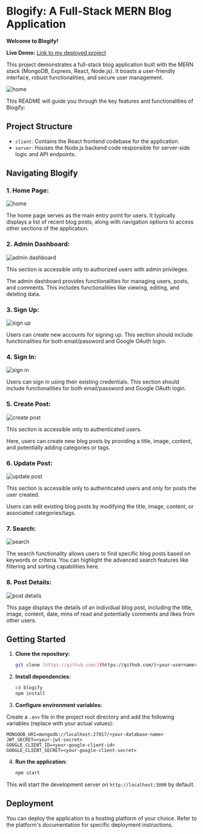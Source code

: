 # Blogify: A Full-Stack MERN Blog Application

**Welcome to Blogify!**

**Live Demo:** [Link to my deployed project](https://blogify-mern-app.onrender.com/)

This project demonstrates a full-stack blog application built with the MERN stack (MongoDB, Express, React, Node.js). It boasts a user-friendly interface, robust functionalities, and secure user management. 

![home](https://github.com/RishabhJain2404/blogify-mern-app/assets/127675963/6b489d07-e437-46fd-b8e0-e1a3b4b12340)

This README will guide you through the key features and functionalities of Blogify:

## Project Structure

* `client`: Contains the React frontend codebase for the application.
* `server`: Houses the Node.js backend code responsible for server-side logic and API endpoints.


## Navigating Blogify

### 1. **Home Page:**

![home](https://github.com/RishabhJain2404/blogify-mern-app/assets/127675963/6b489d07-e437-46fd-b8e0-e1a3b4b12340)

The home page serves as the main entry point for users. It typically displays a list of recent blog posts, along with navigation options to access other sections of the application.

### 2. **Admin Dashboard:**

![admin dashboard](https://github.com/RishabhJain2404/blogify-mern-app/assets/127675963/1aa4730c-56d8-4154-b052-1281d9777272)

This section is accessible only to authorized users with admin privileges.

The admin dashboard provides functionalities for managing users, posts, and comments. This includes functionalities like viewing, editing, and deleting data.

### 3. **Sign Up:**

![sign up](https://github.com/RishabhJain2404/blogify-mern-app/assets/127675963/2bd89955-1784-404d-955b-00be95086768)

Users can create new accounts for signing up. This section should include functionalities for both email/password and Google OAuth login.

### 4. **Sign In:**

![sign in](https://github.com/RishabhJain2404/blogify-mern-app/assets/127675963/229c9856-1726-4fae-880e-7b341d508e89)

Users can sign in using their existing credentials. This section should include functionalities for both email/password and Google OAuth login.

### 5. **Create Post:**

![create post](https://github.com/RishabhJain2404/blogify-mern-app/assets/127675963/fce79afc-4fb8-4f90-b367-ac248c2659a8)

This section is accessible only to authenticated users.

Here, users can create new blog posts by providing a title, image, content, and potentially adding categories or tags.

### 6. **Update Post:**

![update post](https://github.com/RishabhJain2404/blogify-mern-app/assets/127675963/6058276a-e503-4a31-b09b-896429592732)

This section is accessible only to authenticated users and only for posts the user created.

Users can edit existing blog posts by modifying the title, image, content, or associated categories/tags.

### 7. **Search:**

![search](https://github.com/RishabhJain2404/blogify-mern-app/assets/127675963/cdffcf1b-b5e2-4035-b0ad-ef8e12cf3f4f)

The search functionality allows users to find specific blog posts based on keywords or criteria. You can highlight the advanced search features like filtering and sorting capabilities here.

### 8. **Post Details:**

![post details](https://github.com/RishabhJain2404/blogify-mern-app/assets/127675963/e7807289-656c-4726-ad49-199968a3d45f)

This page displays the details of an individual blog post, including the title, image, content, date, mins of read and potentially comments and likes from other users.


## Getting Started

1. **Clone the repository:**

   ```bash
   git clone [https://github.com/](https://github.com/)<your-username>/blogify.git


2. **Install dependencies:**

   ```bash
   cd blogify
   npm install

3. **Configure environment variables:**

Create a `.env` file in the project root directory and add the following variables (replace with your actual values):

  
    MONGODB_URI=mongodb://localhost:27017/<your-database-name>
    JWT_SECRET=<your-jwt-secret>
    GOOGLE_CLIENT_ID=<your-google-client-id>
    GOOGLE_CLIENT_SECRET=<your-google-client-secret>

4. **Run the application:**

    ```bash
    npm start

This will start the development server on `http://localhost:3000` by default.


## Deployment


You can deploy the application to a hosting platform of your choice. Refer to the platform's documentation for specific deployment instructions.
